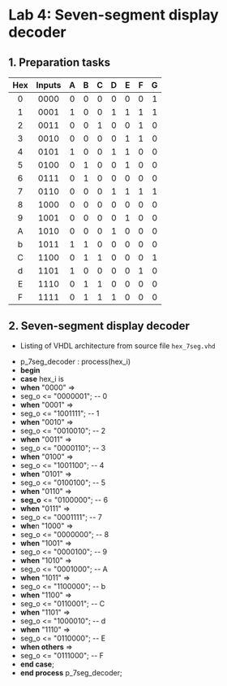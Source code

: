 # Lab 4: Seven-segment display decoder

## 1. Preparation tasks

| **Hex** | **Inputs** | **A** | **B** | **C** | **D** | **E** | **F** | **G** |
| :-: | :-: | :-: | :-: | :-: | :-: | :-: | :-: | :-: |
| 0 | 0000 | 0 | 0 | 0 | 0 | 0 | 0 | 1 |
| 1 | 0001 | 1 | 0 | 0 | 1 | 1 | 1 | 1 |
| 2 | 0011 | 0 | 0 | 1 | 0 | 0 | 1 | 0 |
| 3 | 0010 | 0 | 0 | 0 | 0 | 1 | 1 | 0 |
| 4 | 0101 | 1 | 0 | 0 | 1 | 1 | 0 | 0 |
| 5 | 0100 | 0 | 1 | 0 | 0 | 1 | 0 | 0 |
| 6 | 0111 | 0 | 1 | 0 | 0 | 0 | 0 | 0 |
| 7 | 0110 | 0 | 0 | 0 | 1 | 1 | 1 | 1 |
| 8 | 1000 | 0 | 0 | 0 | 0 | 0 | 0 | 0 |
| 9 | 1001 | 0 | 0 | 0 | 0 | 1 | 0 | 0 |
| A | 1010 | 0 | 0 | 0 | 1 | 0 | 0 | 0 |
| b | 1011 | 1 | 1 | 0 | 0 | 0 | 0 | 0 |
| C | 1100 | 0 | 1 | 1 | 0 | 0 | 0 | 1 |
| d | 1101 | 1 | 0 | 0 | 0 | 0 | 1 | 0 |
| E | 1110 | 0 | 1 | 1 | 0 | 0 | 0 | 0 |
| F | 1111 | 0 | 1 | 1 | 1 | 0 | 0 | 0 |

## 2. Seven-segment display decoder
* Listing of VHDL architecture from source file `hex_7seg.vhd`
- p_7seg_decoder : process(hex_i)
- **begin**
- **case** hex_i is
- **when** "0000" =>
- seg_o <= "0000001";     -- 0
- **when** "0001" =>
- seg_o <= "1001111";     -- 1
- **when** "0010" =>
- seg_o <= "0010010";     -- 2
- **when** "0011" =>
- seg_o <= "0000110";     -- 3
- **when** "0100" =>
- seg_o <= "1001100";     -- 4
- **when** "0101" =>
- seg_o <= "0100100";     -- 5
- **when** "0110" =>
- **seg_o** <= "0100000";     -- 6
- **when** "0111" =>
- seg_o <= "0001111";     -- 7
- **whe**n "1000" =>
- seg_o <= "0000000";     -- 8
- **when** "1001" =>
- seg_o <= "0000100";     -- 9
- **when** "1010" =>
- seg_o <= "0001000";     -- A
- **when** "1011" =>
- seg_o <= "1100000";     -- b
- **when** "1100" =>
- seg_o <= "0110001";     -- C
- **when** "1101" =>
- seg_o <= "1000010";     -- d
- **when** "1110" =>
- seg_o <= "0110000";     -- E
- **when others** =>
- seg_o <= "0111000";     -- F
- **end case**;
- **end process** p_7seg_decoder;

